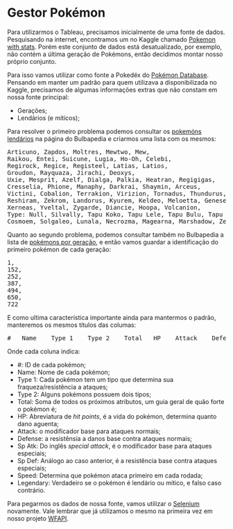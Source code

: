 # Gestor Pokémon

Para utilizarmos o Tableau, precisamos inicialmente de uma fonte de dados. Pesquisando na internet, encontramos um no Kaggle chamado [Pokemon with stats](https://www.kaggle.com/abcsds/pokemon). Porém este conjunto de dados está desatualizado, por exemplo, não contém a última geração de Pokémons, então decidimos montar nosso próprio conjunto.

Para isso vamos utilizar como fonte a Pokedéx do [Pokémon Database](https://pokemondb.net/pokedex/all). Pensando em manter um padrão para quem utilizava a disponibilizada no Kaggle, precisamos de algumas informações extras que não constam em nossa fonte principal:
- Gerações;
- Lendários (e míticos);

Para resolver o primeiro problema podemos consultar os [pokemóns lendários](https://bulbapedia.bulbagarden.net/wiki/Legendary_Pok%C3%A9mon) na página do Bulbapedia e criarmos uma lista com os mesmos:
<pre>
Articuno, Zapdos, Moltres, Mewtwo, Mew,
Raikou, Entei, Suicune, Lugia, Ho-Oh, Celebi,
Regirock, Regice, Registeel, Latias, Latios,
Groudon, Rayquaza, Jirachi, Deoxys,
Uxie, Mesprit, Azelf, Dialga, Palkia, Heatran, Regigigas,
Cresselia, Phione, Manaphy, Darkrai, Shaymin, Arceus,
Victini, Cobalion, Terrakion, Virizion, Tornadus, Thundurus,
Reshiram, Zekrom, Landorus, Kyurem, Keldeo, Meloetta, Genesect,
Xerneas, Yveltal, Zygarde, Diancie, Hoopa, Volcanion,
Type: Null, Silvally, Tapu Koko, Tapu Lele, Tapu Bulu, Tapu Fini, Cosmog,
Cosmoem, Solgaleo, Lunala, Necrozma, Magearna, Marshadow, Zeraora
</pre>
Quanto ao segundo problema, podemos consultar também no Bulbapedia a lista de [pokémons por geração](https://bulbapedia.bulbagarden.net/wiki/List_of_Pok%C3%A9mon_by_National_Pok%C3%A9dex_number), e então vamos guardar a identificação do primeiro pokémon de cada geração:
<pre>
1,
152,
252,
387,
494,
650,
722
</pre>
E como ultima característica importante ainda para mantermos o padrão, manteremos os mesmos títulos das columas:
<pre>
#   Name    Type 1    Type 2    Total   HP    Attack    Defense   Sp. Atk   Sp. Def   Speed   Generation    Legendary   
</pre>

Onde cada coluna indica:
- #: ID de cada pokémon;
- Name: Nome de cada pokémon;
- Type 1: Cada pokémon tem um tipo que determina sua fraqueza/resistência a ataques;
- Type 2: Alguns pokémons possuem dois tipos;
- Total: Soma de todos os próximos atributos, um guia geral de quão forte o pokémon é;
- HP: Abreviatura de _hit points_, é a vida do pokémon, determina quanto dano aguenta;
- Attack: o modificador base para ataques normais;
- Defense: a resistênsia a danos base contra ataques normais;
- Sp Atk: Do inglês _special attack_, é o modificador base para ataques especiais;
- Sp Def: Análogo ao caso anterior, é a resistência base contra ataques especiais;
- Speed: Determina que pokémon ataca primeiro em cada rodada;
- Legendary: Verdadeiro se o pokémon é lendário ou mítico, e falso caso contrário.

Para pegarmos os dados de nossa fonte, vamos utilizar o [Selenium](http://selenium-python.readthedocs.io/installation.html)  novamente. Vale lembrar que já utilizamos o mesmo na primeira vez em nosso projeto [WFAPI](https://github.com/SapoGitHub/Repositorio-Geral/tree/master/WFAPI).
